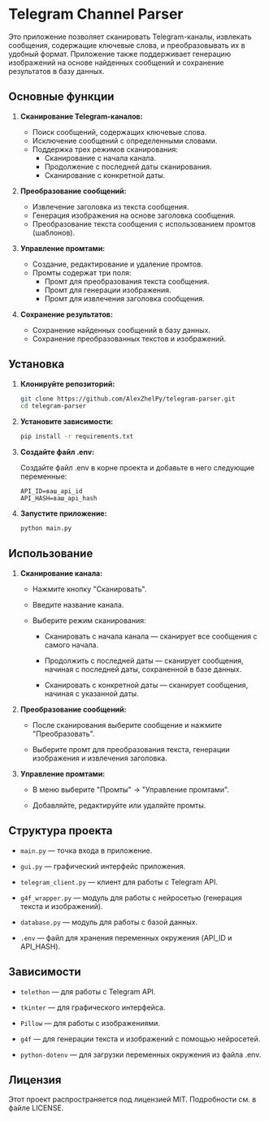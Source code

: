 # Telegram Channel Parser

Это приложение позволяет сканировать Telegram-каналы, извлекать сообщения, содержащие ключевые слова, и преобразовывать их в удобный формат. Приложение также поддерживает генерацию изображений на основе найденных сообщений и сохранение результатов в базу данных.

## Основные функции

1. **Сканирование Telegram-каналов:**
   - Поиск сообщений, содержащих ключевые слова.
   - Исключение сообщений с определенными словами.
   - Поддержка трех режимов сканирования:
     - Сканирование с начала канала.
     - Продолжение с последней даты сканирования.
     - Сканирование с конкретной даты.

2. **Преобразование сообщений:**
   - Извлечение заголовка из текста сообщения.
   - Генерация изображения на основе заголовка сообщения.
   - Преобразование текста сообщения с использованием промтов (шаблонов).

3. **Управление промтами:**
   - Создание, редактирование и удаление промтов.
   - Промты содержат три поля:
     - Промт для преобразования текста сообщения.
     - Промт для генерации изображения.
     - Промт для извлечения заголовка сообщения.

4. **Сохранение результатов:**
   - Сохранение найденных сообщений в базу данных.
   - Сохранение преобразованных текстов и изображений.

## Установка

1. **Клонируйте репозиторий:**
   ```bash
   git clone https://github.com/AlexZhelPy/telegram-parser.git
   cd telegram-parser
   
2. **Установите зависимости:**

    ```bash
    pip install -r requirements.txt
    ```

3. **Создайте файл .env:**

    Создайте файл .env в корне проекта и добавьте в него следующие переменные:

    ```plaintext
    API_ID=ваш_api_id
    API_HASH=ваш_api_hash
    ```
4. **Запустите приложение:**

    ```bash
    python main.py
    ```
## Использование
1. **Сканирование канала:**

    - Нажмите кнопку "Сканировать".

    - Введите название канала.

    - Выберите режим сканирования:

      - Сканировать с начала канала — сканирует все сообщения с самого начала.

      - Продолжить с последней даты — сканирует сообщения, начиная с последней даты, сохраненной в базе данных.

      - Сканировать с конкретной даты — сканирует сообщения, начиная с указанной даты.

2. **Преобразование сообщений:**

    - После сканирования выберите сообщение и нажмите "Преобразовать".

    - Выберите промт для преобразования текста, генерации изображения и извлечения заголовка.

3. **Управление промтами:**

    - В меню выберите "Промты" -> "Управление промтами".

    - Добавляйте, редактируйте или удаляйте промты.

## Структура проекта
* `main.py` — точка входа в приложение.

* `gui.py` — графический интерфейс приложения.

* `telegram_client.py` — клиент для работы с Telegram API.

* `g4f_wrapper.py` — модуль для работы с нейросетью (генерация текста и изображений).

* `database.py` — модуль для работы с базой данных.

* `.env` — файл для хранения переменных окружения (API_ID и API_HASH).

## Зависимости
* `telethon` — для работы с Telegram API.

* `tkinter` — для графического интерфейса.

* `Pillow` — для работы с изображениями.

* `g4f` — для генерации текста и изображений с помощью нейросетей.

* `python-dotenv` — для загрузки переменных окружения из файла .env.

## Лицензия
Этот проект распространяется под лицензией MIT. Подробности см. в файле LICENSE.
